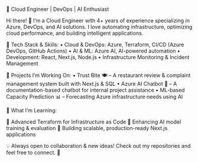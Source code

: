 🚀 Cloud Engineer | DevOps | AI Enthusiast

Hi there! 👋 I’m a Cloud Engineer with 4+ years of experience specializing in Azure, DevOps, and AI solutions. I love automating infrastructure, optimizing cloud performance, and building intelligent applications.

🔧 Tech Stack & Skills:
	•	Cloud & DevOps: Azure, Terraform, CI/CD (Azure DevOps, GitHub Actions)
	•	AI & ML: Azure AI, AI-powered automation
	•	Development: React, Next.js, Node.js
	•	Infrastructure Monitoring & Incident Management

🌟 Projects I’m Working On:
	•	Trust Bite 🍽️ – A restaurant review & complaint management system built with Next.js & SQL
	•	Azure AI Chatbot 🤖 – A documentation-based chatbot for internal project assistance
	•	ML-based Capacity Prediction 📊 – Forecasting Azure infrastructure needs using AI

🎯 What I’m Learning:

🔹 Advanced Terraform for Infrastructure as Code
🔹 Enhancing AI model training & evaluation
🔹 Building scalable, production-ready Next.js applications

💡 Always open to collaboration & new ideas! Check out my repositories and feel free to connect. 🚀
